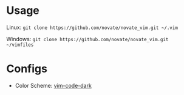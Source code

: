 # Usage
Linux: `git clone https://github.com/novate/novate_vim.git ~/.vim`

Windows: `git clone https://github.com/novate/novate_vim.git ~/vimfiles`

# Configs
* Color Scheme: [vim-code-dark](https://github.com/tomasiser/vim-code-dark)
